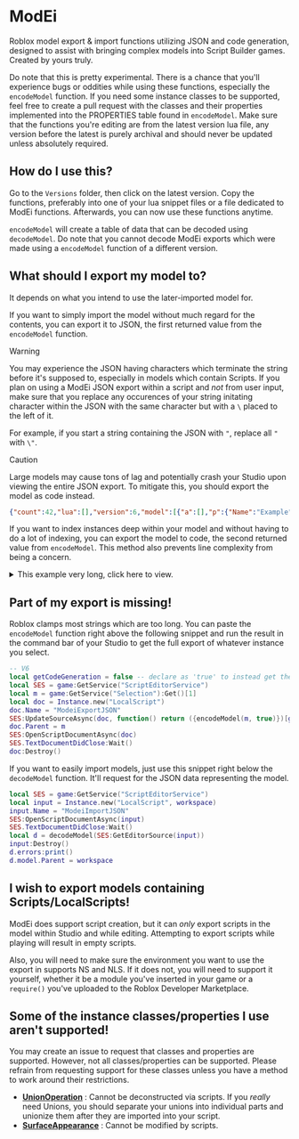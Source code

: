 # ModEi
Roblox model export &amp; import functions utilizing JSON and code generation, designed to assist with bringing complex models into Script Builder games. Created by yours truly.

Do note that this is pretty experimental. There is a chance that you'll experience bugs or oddities while using these functions, especially the `encodeModel` function. If you need some instance classes to be supported, feel free to create a pull request with the classes and their properties implemented into the PROPERTIES table found in `encodeModel`. Make sure that the functions you're editing are from the latest version lua file, any version before the latest is purely archival and should never be updated unless absolutely required.

## How do I use this?
Go to the `Versions` folder, then click on the latest version. Copy the functions, preferably into one of your lua snippet files or a file dedicated to ModEi functions. Afterwards, you can now use these functions anytime.

`encodeModel` will create a table of data that can be decoded using `decodeModel`. Do note that you cannot decode ModEi exports which were made using a `encodeModel` function of a different version.

## What should I export my model to?
It depends on what you intend to use the later-imported model for.

If you want to simply import the model without much regard for the contents, you can export it to JSON, the first returned value from the `encodeModel` function.

> [!WARNING]
> You may experience the JSON having characters which terminate the string before it's supposed to, especially in models which contain Scripts. If you plan on using a ModEi JSON export within a script and _not_ from user input, make sure that you replace any occurences of your string initating character within the JSON with the same character but with a `\` placed to the left of it.
>
> For example, if you start a string containing the JSON with `"`, replace all `"` with `\"`.

> [!CAUTION]
> Large models may cause tons of lag and potentially crash your Studio upon viewing the entire JSON export. To mitigate this, you should export the model as code instead.
```json
{"count":42,"lua":[],"version":6,"model":[{"a":[],"p":{"Name":"Example","PrimaryPart":{"ID":2,"type":"ObjectReference"}},"id":1,"class":"Model","children":[{"a":[],"p":{"Color":"Color3 #4b974b","Material":"Grass","Size":"Vector3 20, 1, 20","BottomSurface":"Smooth","TopSurface":"Smooth","Anchored":true,"Name":"Ground","Position":"Vector3 0, 0.5, -15"},"id":2,"class":"Part","children":[]},{"a":[],"p":{"Material":"Concrete","Size":"Vector3 1, 3, 16","BottomSurface":"Smooth","TopSurface":"Smooth","Anchored":true,"Name":"Wall","Position":"Vector3 8.5, 2.5, -14.999999046325684"},"id":3,"class":"Part","children":[]},{"a":[],"p":{"Shape":"Wedge","Material":"Concrete","Size":"Vector3 1, 21, 2","BottomSurface":"Smooth","TopSurface":"Smooth","Anchored":true,"Name":"Wedge","Position":"Vector3 -4.499998092651367, 11.5, -21.999998092651367","Orientation":"Vector3 0, 180, 0"},"id":4,"class":"Part","children":[]},{"a":[],"p":{"Color":"Color3 #7a7a7c","RightSurface":"Smooth","BackSurface":"Smooth","LeftSurface":"Smooth","Material":"Concrete","Size":"Vector3 2, 24, 2","FrontSurface":"Smooth","BottomSurface":"Smooth","TopSurface":"Smooth","Anchored":true,"Position":"Vector3 8.5, 12.5, -20"},"id":5,"class":"TrussPart","children":[]},{"a":[],"p":{"Color":"Color3 #8a898c","Material":"Concrete","Size":"Vector3 8, 1, 16","BottomSurface":"Smooth","TopSurface":"Smooth","Anchored":true,"Name":"UpperFloor","Position":"Vector3 -1, 22.5, -14.999998092651367"},"id":6,"class":"Part","children":[{"a":[],"p":{"CFrame":"CFrame 1, 0, 2 r -0, 0, -0","Name":"FloorAttachment"},"id":7,"class":"Attachment","children":[]}]},{"a":[],"p":{"Color":"Color3 #8a898c","Material":"Concrete","Size":"Vector3 5, 1, 10","BottomSurface":"Smooth","TopSurface":"Smooth","Anchored":true,"Name":"UpperFloor","Position":"Vector3 5.5, 22.5, -11.999998092651367"},"id":8,"class":"Part","children":[]},{"a":[],"p":{"Active":true,"ResetOnSpawn":false,"LightInfluence":1,"Size":"UDim2 {12, 0}, {3, 0}","Adornee":{"ID":6,"type":"ObjectReference"},"ZIndexBehavior":"Sibling","AlwaysOnTop":true},"id":9,"class":"BillboardGui","children":[{"a":[],"p":{"FontFace":"Font { Family = rbxasset://fonts/families/SourceSansPro.json, Weight = Regular, Style = Normal }","TextStrokeTransparency":0,"Size":"UDim2 {1, 0}, {1, 0}","BackgroundTransparency":1,"BorderSizePixel":0,"BorderColor3":"Color3 #000000","Text":"Adornee Test","TextColor3":"Color3 #000000","TextScaled":true,"BackgroundColor3":"Color3 #ffffff"},"id":10,"class":"TextLabel","children":[{"a":[],"p":{"LineJoinMode":"Miter","Color":"Color3 #ffffff","Thickness":2},"id":11,"class":"UIStroke","children":[]}]}]},{"a":[],"p":{"Color":"Color3 #8a898c","Material":"Concrete","Size":"Vector3 11, 2, 1.0000004768371582","BottomSurface":"Smooth","TopSurface":"Smooth","Anchored":true,"Name":"Union","Position":"Vector3 -3.5, 2, -6.5"},"id":12,"class":"Part","children":[]},{"a":[],"p":{"Color":"Color3 #f8f8f8","Shape":"Ball","Material":"Neon","Size":"Vector3 3, 3, 3","BottomSurface":"Smooth","TopSurface":"Smooth","Name":"Light","Position":"Vector3 0, 8.500003814697266, -13"},"id":13,"class":"Part","children":[{"a":[],"p":{"Shadows":true,"Brightness":3,"Range":12},"id":14,"class":"PointLight","children":[]},{"a":[],"p":{"Attachment0":{"ID":16,"type":"ObjectReference"},"Visible":true,"Length":12,"Attachment1":{"ID":7,"type":"ObjectReference"}},"id":15,"class":"RopeConstraint","children":[]},{"a":[],"p":{"Name":"BallAttachment"},"id":16,"class":"Attachment","children":[]}]},{"a":[],"p":{"Material":"Concrete","Size":"Vector3 1, 4, 6","BottomSurface":"Smooth","TopSurface":"Smooth","Anchored":true,"Name":"Wall","Position":"Vector3 8.5, 6, -20"},"id":17,"class":"Part","children":[]},{"a":[],"p":{"Material":"Concrete","Size":"Vector3 1, 2, 16","BottomSurface":"Smooth","TopSurface":"Smooth","Anchored":true,"Name":"Wall","Position":"Vector3 8.5, 9, -15"},"id":18,"class":"Part","children":[]},{"a":[],"p":{"Material":"Concrete","Size":"Vector3 1, 4, 5","BottomSurface":"Smooth","TopSurface":"Smooth","Anchored":true,"Name":"Wall","Position":"Vector3 8.5, 6, -9.499999046325684"},"id":19,"class":"Part","children":[]},{"a":[],"p":{"Material":"Concrete","Size":"Vector3 14, 23, 1","BottomSurface":"Smooth","TopSurface":"Smooth","Anchored":true,"Name":"Wall","Position":"Vector3 2, 12.5, -23.5"},"id":20,"class":"Part","children":[]},{"a":[],"p":{"Shape":"Wedge","Material":"Concrete","Size":"Vector3 1, 23, 4","BottomSurface":"Smooth","TopSurface":"Smooth","Anchored":true,"Name":"Wedge","Position":"Vector3 -6.999998092651367, 12.5, -23.499998092651367","Orientation":"Vector3 0, 90, 0"},"id":21,"class":"Part","children":[]},{"a":[],"p":{"Material":"Concrete","Size":"Vector3 1, 4, 10","BottomSurface":"Smooth","TopSurface":"Smooth","Anchored":true,"Name":"Wall","Position":"Vector3 8.5, 12, -18"},"id":22,"class":"Part","children":[]},{"a":[],"p":{"Material":"Concrete","Size":"Vector3 1, 4, 1","BottomSurface":"Smooth","TopSurface":"Smooth","Anchored":true,"Name":"Wall","Position":"Vector3 8.5, 12, -7.499999046325684"},"id":23,"class":"Part","children":[]},{"a":[],"p":{"Material":"Concrete","Size":"Vector3 1, 1, 16","BottomSurface":"Smooth","TopSurface":"Smooth","Anchored":true,"Name":"Wall","Position":"Vector3 8.5, 14.5, -15"},"id":24,"class":"Part","children":[]},{"a":[],"p":{"Material":"Concrete","Size":"Vector3 1, 4, 1","BottomSurface":"Smooth","TopSurface":"Smooth","Anchored":true,"Name":"Wall","Position":"Vector3 8.5, 17, -22.5"},"id":25,"class":"Part","children":[]},{"a":[],"p":{"Material":"Concrete","Size":"Vector3 1, 4, 10","BottomSurface":"Smooth","TopSurface":"Smooth","Anchored":true,"Name":"Wall","Position":"Vector3 8.5, 17, -11.999999046325684"},"id":26,"class":"Part","children":[]},{"a":[],"p":{"Material":"Concrete","Size":"Vector3 1, 5, 16","BottomSurface":"Smooth","TopSurface":"Smooth","Anchored":true,"Name":"Wall","Position":"Vector3 8.5, 21.5, -15"},"id":27,"class":"Part","children":[]},{"a":[],"p":{"Name":"JointTest"},"id":28,"class":"Model","children":[{"a":[],"p":{"Massless":true,"Material":"Metal","Size":"Vector3 1, 1, 5","BottomSurface":"Smooth","TopSurface":"Smooth","Name":"Door","Position":"Vector3 -8.5, 3.5, -14.5"},"id":29,"class":"Part","children":[{"a":[],"p":{"CFrame":"CFrame 0, -1.5, 2 r -0, 0, 1.5707963705062866","Name":"Spin1"},"id":30,"class":"Attachment","children":[]}]},{"a":[],"p":{"Color":"Color3 #635f62","Material":"Metal","Size":"Vector3 1, 2, 1","BottomSurface":"Smooth","TopSurface":"Smooth","Anchored":true,"Name":"Joint","Position":"Vector3 -8.5, 2, -12.5"},"id":31,"class":"Part","children":[{"a":[],"p":{"CFrame":"CFrame 0, 0, 0 r -0, 0, 1.5707963705062866","Name":"SpinJoint"},"id":32,"class":"Attachment","children":[]},{"a":[],"p":{"Visible":true,"Velocity":500,"AngularActuatorType":"Motor","MotorMaxTorque":50000,"Attachment0":{"ID":32,"type":"ObjectReference"},"AngularVelocity":10,"Attachment1":{"ID":30,"type":"ObjectReference"},"MotorMaxForce":500},"id":33,"class":"CylindricalConstraint","children":[]},{"a":[],"p":{"Visible":true,"Velocity":500,"AngularActuatorType":"Motor","MotorMaxTorque":50000,"Attachment0":{"ID":32,"type":"ObjectReference"},"AngularVelocity":8,"Attachment1":{"ID":38,"type":"ObjectReference"},"MotorMaxForce":500},"id":34,"class":"CylindricalConstraint","children":[]},{"a":[],"p":{"Visible":true,"Velocity":500,"AngularActuatorType":"Motor","MotorMaxTorque":50000,"Attachment0":{"ID":32,"type":"ObjectReference"},"AngularVelocity":6,"Attachment1":{"ID":40,"type":"ObjectReference"},"MotorMaxForce":500},"id":35,"class":"CylindricalConstraint","children":[]},{"a":[],"p":{"Visible":true,"Velocity":500,"AngularActuatorType":"Motor","MotorMaxTorque":50000,"Attachment0":{"ID":32,"type":"ObjectReference"},"AngularVelocity":4,"Attachment1":{"ID":42,"type":"ObjectReference"},"MotorMaxForce":500},"id":36,"class":"CylindricalConstraint","children":[]}]},{"a":[],"p":{"Massless":true,"Material":"Metal","Size":"Vector3 1, 1, 5","BottomSurface":"Smooth","TopSurface":"Smooth","Name":"Door2","Position":"Vector3 -8.5, 4.5, -14.5"},"id":37,"class":"Part","children":[{"a":[],"p":{"CFrame":"CFrame 0, -2.5, 2 r -0, 0, 1.5707963705062866","Name":"Spin2"},"id":38,"class":"Attachment","children":[]}]},{"a":[],"p":{"Massless":true,"Material":"Metal","Size":"Vector3 1, 1, 5","BottomSurface":"Smooth","TopSurface":"Smooth","Name":"Door3","Position":"Vector3 -8.5, 5.5, -14.5"},"id":39,"class":"Part","children":[{"a":[],"p":{"CFrame":"CFrame 0, -3.5, 2 r -0, 0, 1.5707963705062866","Name":"Spin3"},"id":40,"class":"Attachment","children":[]}]},{"a":[],"p":{"Massless":true,"Material":"Metal","Size":"Vector3 1, 1, 5","BottomSurface":"Smooth","TopSurface":"Smooth","Name":"Door4","Position":"Vector3 -8.5, 6.5, -14.5"},"id":41,"class":"Part","children":[{"a":[],"p":{"CFrame":"CFrame 0, -4.5, 2 r -0, 0, 1.5707963705062866","Name":"Spin4"},"id":42,"class":"Attachment","children":[]}]}]}]}]}
```

If you want to index instances deep within your model and without having to do a lot of indexing, you can export the model to code, the second returned value from `encodeModel`. This method also prevents line complexity from being a concern.
<details><summary>This example very long, click here to view.</summary>
  
```lua
-- Modei Export v6
local Model = Instance.new("Model")
local Example = Instance.new("Model", Model)
Example.Name = "Example"
local Ground = Instance.new("Part", Example)
Ground.Color = Color3.fromHex("#4b974b")
Ground.Material = Enum.Material.Grass
Ground.Size = Vector3.new(20, 1, 20)
Ground.BottomSurface = Enum.SurfaceType.Smooth
Ground.TopSurface = Enum.SurfaceType.Smooth
Ground.Anchored = true
Ground.Name = "Ground"
Ground.Position = Vector3.new(0, 0.5, -15)
Example.PrimaryPart = Ground
local Wall = Instance.new("Part", Example)
Wall.Material = Enum.Material.Concrete
Wall.Size = Vector3.new(1, 3, 16)
Wall.BottomSurface = Enum.SurfaceType.Smooth
Wall.TopSurface = Enum.SurfaceType.Smooth
Wall.Anchored = true
Wall.Name = "Wall"
Wall.Position = Vector3.new(8.5, 2.5, -15)
local Wedge = Instance.new("Part", Example)
Wedge.Shape = Enum.PartType.Wedge
Wedge.Material = Enum.Material.Concrete
Wedge.Size = Vector3.new(1, 21, 2)
Wedge.BottomSurface = Enum.SurfaceType.Smooth
Wedge.TopSurface = Enum.SurfaceType.Smooth
Wedge.Anchored = true
Wedge.Name = "Wedge"
Wedge.Position = Vector3.new(-4.5, 11.5, -22)
Wedge.Orientation = Vector3.new(0, 180, 0)
local Truss = Instance.new("TrussPart", Example)
Truss.Color = Color3.fromHex("#7a7a7c")
Truss.RightSurface = Enum.SurfaceType.Smooth
Truss.BackSurface = Enum.SurfaceType.Smooth
Truss.LeftSurface = Enum.SurfaceType.Smooth
Truss.Material = Enum.Material.Concrete
Truss.Size = Vector3.new(2, 24, 2)
Truss.FrontSurface = Enum.SurfaceType.Smooth
Truss.BottomSurface = Enum.SurfaceType.Smooth
Truss.TopSurface = Enum.SurfaceType.Smooth
Truss.Anchored = true
Truss.Position = Vector3.new(8.5, 12.5, -20)
local UpperFloor = Instance.new("Part", Example)
UpperFloor.Color = Color3.fromHex("#8a898c")
UpperFloor.Material = Enum.Material.Concrete
UpperFloor.Size = Vector3.new(8, 1, 16)
UpperFloor.BottomSurface = Enum.SurfaceType.Smooth
UpperFloor.TopSurface = Enum.SurfaceType.Smooth
UpperFloor.Anchored = true
UpperFloor.Name = "UpperFloor"
UpperFloor.Position = Vector3.new(-1, 22.5, -15)
local FloorAttachment = Instance.new("Attachment", UpperFloor)
FloorAttachment.CFrame = CFrame.new(1, 0, 2) * CFrame.Angles(0, 0, 0)
FloorAttachment.Name = "FloorAttachment"
local UpperFloor2 = Instance.new("Part", Example)
UpperFloor2.Color = Color3.fromHex("#8a898c")
UpperFloor2.Material = Enum.Material.Concrete
UpperFloor2.Size = Vector3.new(5, 1, 10)
UpperFloor2.BottomSurface = Enum.SurfaceType.Smooth
UpperFloor2.TopSurface = Enum.SurfaceType.Smooth
UpperFloor2.Anchored = true
UpperFloor2.Name = "UpperFloor"
UpperFloor2.Position = Vector3.new(5.5, 22.5, -12)
local BillboardGui = Instance.new("BillboardGui", Example)
BillboardGui.Active = true
BillboardGui.ResetOnSpawn = false
BillboardGui.LightInfluence = 1
BillboardGui.Size = nil --[[{12, 0}, {3, 0} (conversion method missing)]]
BillboardGui.Adornee = UpperFloor
BillboardGui.ZIndexBehavior = Enum.ZIndexBehavior.Sibling
BillboardGui.AlwaysOnTop = true
local TextLabel = Instance.new("TextLabel", BillboardGui)
TextLabel.TextStrokeTransparency = 0
TextLabel.BorderSizePixel = 0
TextLabel.TextScaled = true
TextLabel.BackgroundColor3 = Color3.fromHex("#ffffff")
TextLabel.FontFace = nil --[[Font { Family = rbxasset://fonts/families/SourceSansPro.json, Weight = Regular, Style = Normal } (conversion method missing)]]
TextLabel.Size = nil --[[{1, 0}, {1, 0} (conversion method missing)]]
TextLabel.TextColor3 = Color3.fromHex("#000000")
TextLabel.BorderColor3 = Color3.fromHex("#000000")
TextLabel.Text = "Adornee Test"
TextLabel.BackgroundTransparency = 1
local UIStroke = Instance.new("UIStroke", TextLabel)
UIStroke.LineJoinMode = Enum.LineJoinMode.Miter
UIStroke.Color = Color3.fromHex("#ffffff")
UIStroke.Thickness = 2
local Union = Instance.new("Part", Example)
Union.Color = Color3.fromHex("#8a898c")
Union.Material = Enum.Material.Concrete
Union.Size = Vector3.new(11, 2, 1)
Union.BottomSurface = Enum.SurfaceType.Smooth
Union.TopSurface = Enum.SurfaceType.Smooth
Union.Anchored = true
Union.Name = "Union"
Union.Position = Vector3.new(-3.5, 2, -6.5)
local Light = Instance.new("Part", Example)
Light.Color = Color3.fromHex("#f8f8f8")
Light.Shape = Enum.PartType.Ball
Light.Material = Enum.Material.Neon
Light.Size = Vector3.new(3, 3, 3)
Light.BottomSurface = Enum.SurfaceType.Smooth
Light.TopSurface = Enum.SurfaceType.Smooth
Light.Name = "Light"
Light.Position = Vector3.new(0, 8.5, -13)
local PointLight = Instance.new("PointLight", Light)
PointLight.Shadows = true
PointLight.Brightness = 3
PointLight.Range = 12
local RopeConstraint = Instance.new("RopeConstraint", Light)
RopeConstraint.Visible = true
RopeConstraint.Length = 12
RopeConstraint.Attachment1 = FloorAttachment
local BallAttachment = Instance.new("Attachment", Light)
BallAttachment.Name = "BallAttachment"
RopeConstraint.Attachment0 = BallAttachment
local Wall2 = Instance.new("Part", Example)
Wall2.Material = Enum.Material.Concrete
Wall2.Size = Vector3.new(1, 4, 6)
Wall2.BottomSurface = Enum.SurfaceType.Smooth
Wall2.TopSurface = Enum.SurfaceType.Smooth
Wall2.Anchored = true
Wall2.Name = "Wall"
Wall2.Position = Vector3.new(8.5, 6, -20)
local Wall3 = Instance.new("Part", Example)
Wall3.Material = Enum.Material.Concrete
Wall3.Size = Vector3.new(1, 2, 16)
Wall3.BottomSurface = Enum.SurfaceType.Smooth
Wall3.TopSurface = Enum.SurfaceType.Smooth
Wall3.Anchored = true
Wall3.Name = "Wall"
Wall3.Position = Vector3.new(8.5, 9, -15)
local Wall4 = Instance.new("Part", Example)
Wall4.Material = Enum.Material.Concrete
Wall4.Size = Vector3.new(1, 4, 5)
Wall4.BottomSurface = Enum.SurfaceType.Smooth
Wall4.TopSurface = Enum.SurfaceType.Smooth
Wall4.Anchored = true
Wall4.Name = "Wall"
Wall4.Position = Vector3.new(8.5, 6, -9.5)
local Wall5 = Instance.new("Part", Example)
Wall5.Material = Enum.Material.Concrete
Wall5.Size = Vector3.new(14, 23, 1)
Wall5.BottomSurface = Enum.SurfaceType.Smooth
Wall5.TopSurface = Enum.SurfaceType.Smooth
Wall5.Anchored = true
Wall5.Name = "Wall"
Wall5.Position = Vector3.new(2, 12.5, -23.5)
local Wedge2 = Instance.new("Part", Example)
Wedge2.Shape = Enum.PartType.Wedge
Wedge2.Material = Enum.Material.Concrete
Wedge2.Size = Vector3.new(1, 23, 4)
Wedge2.BottomSurface = Enum.SurfaceType.Smooth
Wedge2.TopSurface = Enum.SurfaceType.Smooth
Wedge2.Anchored = true
Wedge2.Name = "Wedge"
Wedge2.Position = Vector3.new(-7, 12.5, -23.5)
Wedge2.Orientation = Vector3.new(0, 90, 0)
local Wall6 = Instance.new("Part", Example)
Wall6.Material = Enum.Material.Concrete
Wall6.Size = Vector3.new(1, 4, 10)
Wall6.BottomSurface = Enum.SurfaceType.Smooth
Wall6.TopSurface = Enum.SurfaceType.Smooth
Wall6.Anchored = true
Wall6.Name = "Wall"
Wall6.Position = Vector3.new(8.5, 12, -18)
local Wall7 = Instance.new("Part", Example)
Wall7.Material = Enum.Material.Concrete
Wall7.Size = Vector3.new(1, 4, 1)
Wall7.BottomSurface = Enum.SurfaceType.Smooth
Wall7.TopSurface = Enum.SurfaceType.Smooth
Wall7.Anchored = true
Wall7.Name = "Wall"
Wall7.Position = Vector3.new(8.5, 12, -7.5)
local Wall8 = Instance.new("Part", Example)
Wall8.Material = Enum.Material.Concrete
Wall8.Size = Vector3.new(1, 1, 16)
Wall8.BottomSurface = Enum.SurfaceType.Smooth
Wall8.TopSurface = Enum.SurfaceType.Smooth
Wall8.Anchored = true
Wall8.Name = "Wall"
Wall8.Position = Vector3.new(8.5, 14.5, -15)
local Wall9 = Instance.new("Part", Example)
Wall9.Material = Enum.Material.Concrete
Wall9.Size = Vector3.new(1, 4, 1)
Wall9.BottomSurface = Enum.SurfaceType.Smooth
Wall9.TopSurface = Enum.SurfaceType.Smooth
Wall9.Anchored = true
Wall9.Name = "Wall"
Wall9.Position = Vector3.new(8.5, 17, -22.5)
local Wall10 = Instance.new("Part", Example)
Wall10.Material = Enum.Material.Concrete
Wall10.Size = Vector3.new(1, 4, 10)
Wall10.BottomSurface = Enum.SurfaceType.Smooth
Wall10.TopSurface = Enum.SurfaceType.Smooth
Wall10.Anchored = true
Wall10.Name = "Wall"
Wall10.Position = Vector3.new(8.5, 17, -12)
local Wall11 = Instance.new("Part", Example)
Wall11.Material = Enum.Material.Concrete
Wall11.Size = Vector3.new(1, 5, 16)
Wall11.BottomSurface = Enum.SurfaceType.Smooth
Wall11.TopSurface = Enum.SurfaceType.Smooth
Wall11.Anchored = true
Wall11.Name = "Wall"
Wall11.Position = Vector3.new(8.5, 21.5, -15)
local JointTest = Instance.new("Model", Example)
JointTest.Name = "JointTest"
local Door = Instance.new("Part", JointTest)
Door.Massless = true
Door.Material = Enum.Material.Metal
Door.Size = Vector3.new(1, 1, 5)
Door.BottomSurface = Enum.SurfaceType.Smooth
Door.TopSurface = Enum.SurfaceType.Smooth
Door.Name = "Door"
Door.Position = Vector3.new(-8.5, 3.5, -14.5)
local Spin = Instance.new("Attachment", Door)
Spin.CFrame = CFrame.new(0, -1.5, 2) * CFrame.Angles(0, 0, math.pi/2)
Spin.Name = "Spin1"
local Joint = Instance.new("Part", JointTest)
Joint.Color = Color3.fromHex("#635f62")
Joint.Material = Enum.Material.Metal
Joint.Size = Vector3.new(1, 2, 1)
Joint.BottomSurface = Enum.SurfaceType.Smooth
Joint.TopSurface = Enum.SurfaceType.Smooth
Joint.Anchored = true
Joint.Name = "Joint"
Joint.Position = Vector3.new(-8.5, 2, -12.5)
local SpinJoint = Instance.new("Attachment", Joint)
SpinJoint.CFrame = CFrame.new(0, 0, 0) * CFrame.Angles(0, 0, math.pi/2)
SpinJoint.Name = "SpinJoint"
local CylindricalConstraint = Instance.new("CylindricalConstraint", Joint)
CylindricalConstraint.Visible = true
CylindricalConstraint.Velocity = 500
CylindricalConstraint.AngularActuatorType = Enum.ActuatorType.Motor
CylindricalConstraint.MotorMaxTorque = 50000
CylindricalConstraint.Attachment0 = SpinJoint
CylindricalConstraint.AngularVelocity = 10
CylindricalConstraint.Attachment1 = Spin
CylindricalConstraint.MotorMaxForce = 500
local CylindricalConstraint2 = Instance.new("CylindricalConstraint", Joint)
CylindricalConstraint2.Visible = true
CylindricalConstraint2.Velocity = 500
CylindricalConstraint2.AngularActuatorType = Enum.ActuatorType.Motor
CylindricalConstraint2.MotorMaxTorque = 50000
CylindricalConstraint2.Attachment0 = SpinJoint
CylindricalConstraint2.AngularVelocity = 8
CylindricalConstraint2.MotorMaxForce = 500
local CylindricalConstraint3 = Instance.new("CylindricalConstraint", Joint)
CylindricalConstraint3.Visible = true
CylindricalConstraint3.Velocity = 500
CylindricalConstraint3.AngularActuatorType = Enum.ActuatorType.Motor
CylindricalConstraint3.MotorMaxTorque = 50000
CylindricalConstraint3.Attachment0 = SpinJoint
CylindricalConstraint3.AngularVelocity = 6
CylindricalConstraint3.MotorMaxForce = 500
local CylindricalConstraint4 = Instance.new("CylindricalConstraint", Joint)
CylindricalConstraint4.Visible = true
CylindricalConstraint4.Velocity = 500
CylindricalConstraint4.AngularActuatorType = Enum.ActuatorType.Motor
CylindricalConstraint4.MotorMaxTorque = 50000
CylindricalConstraint4.Attachment0 = SpinJoint
CylindricalConstraint4.AngularVelocity = 4
CylindricalConstraint4.MotorMaxForce = 500
local Door = Instance.new("Part", JointTest)
Door.Massless = true
Door.Material = Enum.Material.Metal
Door.Size = Vector3.new(1, 1, 5)
Door.BottomSurface = Enum.SurfaceType.Smooth
Door.TopSurface = Enum.SurfaceType.Smooth
Door.Name = "Door2"
Door.Position = Vector3.new(-8.5, 4.5, -14.5)
local Spin = Instance.new("Attachment", Door)
Spin.CFrame = CFrame.new(0, -2.5, 2) * CFrame.Angles(0, 0, math.pi/2)
Spin.Name = "Spin2"
CylindricalConstraint2.Attachment1 = Spin
local Door = Instance.new("Part", JointTest)
Door.Massless = true
Door.Material = Enum.Material.Metal
Door.Size = Vector3.new(1, 1, 5)
Door.BottomSurface = Enum.SurfaceType.Smooth
Door.TopSurface = Enum.SurfaceType.Smooth
Door.Name = "Door3"
Door.Position = Vector3.new(-8.5, 5.5, -14.5)
local Spin = Instance.new("Attachment", Door)
Spin.CFrame = CFrame.new(0, -3.5, 2) * CFrame.Angles(0, 0, math.pi/2)
Spin.Name = "Spin3"
CylindricalConstraint3.Attachment1 = Spin
local Door = Instance.new("Part", JointTest)
Door.Massless = true
Door.Material = Enum.Material.Metal
Door.Size = Vector3.new(1, 1, 5)
Door.BottomSurface = Enum.SurfaceType.Smooth
Door.TopSurface = Enum.SurfaceType.Smooth
Door.Name = "Door4"
Door.Position = Vector3.new(-8.5, 6.5, -14.5)
local Spin = Instance.new("Attachment", Door)
Spin.CFrame = CFrame.new(0, -4.5, 2) * CFrame.Angles(0, 0, math.pi/2)
Spin.Name = "Spin4"
CylindricalConstraint4.Attachment1 = Spin

```
</details>

## Part of my export is missing!
Roblox clamps most strings which are too long. You can paste the `encodeModel` function right above the following snippet and run the result in the command bar of your Studio to get the full export of whatever instance you select.
```lua
-- V6
local getCodeGeneration = false -- declare as 'true' to instead get the code-equivalent of the model.
local SES = game:GetService("ScriptEditorService")
local m = game:GetService("Selection"):Get()[1]
local doc = Instance.new("LocalScript")
doc.Name = "ModeiExportJSON"
SES:UpdateSourceAsync(doc, function() return ({encodeModel(m, true)})[getCodeGeneration and 2 or 1] end)
doc.Parent = m
SES:OpenScriptDocumentAsync(doc)
SES.TextDocumentDidClose:Wait()
doc:Destroy()
```

If you want to easily import models, just use this snippet right below the `decodeModel` function. It'll request for the JSON data representing the model.
```lua
local SES = game:GetService("ScriptEditorService")
local input = Instance.new("LocalScript", workspace)
input.Name = "ModeiImportJSON"
SES:OpenScriptDocumentAsync(input)
SES.TextDocumentDidClose:Wait()
local d = decodeModel(SES:GetEditorSource(input))
input:Destroy()
d.errors:print()
d.model.Parent = workspace
```

## I wish to export models containing Scripts/LocalScripts!
ModEi does support script creation, but it can _only_ export scripts in the model within Studio and while editing. Attempting to export scripts while playing will result in empty scripts.

Also, you will need to make sure the environment you want to use the export in supports NS and NLS. If it does not, you will need to support it yourself, whether it be a module you've inserted in your game or a `require()` you've uploaded to the Roblox Developer Marketplace.

## Some of the instance classes/properties I use aren't supported!
You may create an issue to request that classes and properties are supported. However, not all classes/properties can be supported. Please refrain from requesting support for these classes unless you have a method to work around their restrictions.
- [**UnionOperation**](https://create.roblox.com/docs/reference/engine/classes/UnionOperation) : Cannot be deconstructed via scripts. If you _really_ need Unions, you should separate your unions into individual parts and unionize them after they are imported into your script.
- [**SurfaceAppearance**](https://create.roblox.com/docs/reference/engine/classes/SurfaceAppearance) : Cannot be modified by scripts.
